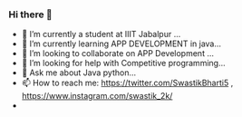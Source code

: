 ### Hi there 👋


- 🔭 I’m currently a student at IIIT Jabalpur ...
- 🌱 I’m currently learning APP DEVELOPMENT in java...
- 👯 I’m looking to collaborate on APP Development ...
- 🤔 I’m looking for help with Competitive programming...
- 💬 Ask me about Java python...
- 📫 How to reach me: https://twitter.com/SwastikBharti5 , https://www.instagram.com/swastik_2k/
- 
